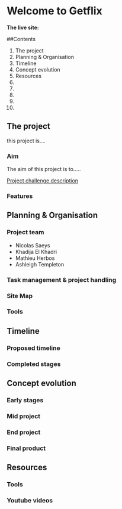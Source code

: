 # Welcome to Getflix

**The live site:** 


##Contents

1. The project
2. Planning & Organisation
3. Timeline
4. Concept evolution
5. Resources
6. 
7. 
8. 
9.
10. 


## The project

this project is.... 

### Aim

The aim of this project is to.....

[Project challenge description](https://github.com/becodeorg/BXL-Swartz-3-21/blob/master/06-PHP/getflix_project.md)


### Features


## Planning & Organisation

### Project team

* Nicolas Saeys
* Khadija El Khadri
* Mathieu Herbos
* Ashleigh Templeton

### Task management & project handling


### Site Map

### Tools



## Timeline

### Proposed timeline

### Completed stages


## Concept evolution

### Early stages


### Mid project


### End project


### Final product



## Resources

### Tools


### Youtube videos





